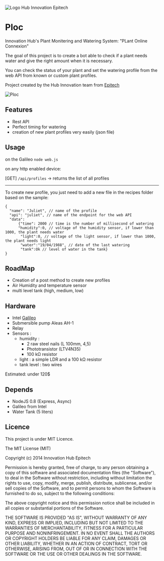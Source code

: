 ![Logo Hub Innovation Epitech](http://oi60.tinypic.com/23r2wdu.jpg)

Ploc
======

Innovation Hub's Plant Monitering and Watering System:
	"PLant Online Connexion"

The goal of this project is to create a bot able to check if a plant needs water and give the right amount when it is necessary.

You can check the status of your plant and set the watering profile from the web API from known or custom plant profiles.

Project created by the Hub Innovation team from [Epitech](http://www.epitech.eu)

![Ploc](http://imgur.com/LbKkspR)

Features
--------
* Rest API
* Perfect timing for watering 
* creation of new plant profiles very easily (json file)

Usage
-------

on the Galileo
`node web.js`

on any http enabled device:

[GET] `/api/profiles` -> returns the list of all profiles

-------

To create new profile, you just need to add a new file in the recipes folder based on the sample:

```
{
  "name": "Juliet", // name of the profile
  "api": "juliet", // name of the endpoint for the web API
  "data": 
      {"time": 2000 // time is the number of millisecond of watering
      "humidity":0, // voltage of the humidity sensor, if lower than 1000, the plant needs water
       "light":0, // voltage of the light sensor, if lower than 1000, the plant needs light
       "water":"19/04/1988", // date of the last watering
       "tank":Ok // level of water in the tank}
}
```

RoadMap
--------
* Creation of a post method to create new profiles
* Air Humidity and temperature sensor
* multi level tank (high, medium, low)

Hardware
--------
* Intel [Galileo](http://www.intel.com/content/www/us/en/intelligent-systems/galileo/galileo-overview.html)
* Submersible pump Aleas AH-1
* Relay
* Sensors :
	- humidity : 
		* 2 raw steel nails (L 100mm,  4,5)
		* Phototransistor (LTV4N35)
		* 100 kΩ resistor
	- light : a simple LDR and a 100 kΩ resistor
	- tank level : two wires

Estimated: under 120$

Depends
-------
* NodeJS 0.8 (Express, Async)
* Galileo from Intel
* Water Tank (5 liters)

Licence
-------
This project is under MIT Licence.

The MIT License (MIT)

Copyright (c) 2014 Innovation Hub Epitech

Permission is hereby granted, free of charge, to any person obtaining a copy
of this software and associated documentation files (the "Software"), to deal
in the Software without restriction, including without limitation the rights
to use, copy, modify, merge, publish, distribute, sublicense, and/or sell
copies of the Software, and to permit persons to whom the Software is
furnished to do so, subject to the following conditions:

The above copyright notice and this permission notice shall be included in
all copies or substantial portions of the Software.

THE SOFTWARE IS PROVIDED "AS IS", WITHOUT WARRANTY OF ANY KIND, EXPRESS OR
IMPLIED, INCLUDING BUT NOT LIMITED TO THE WARRANTIES OF MERCHANTABILITY,
FITNESS FOR A PARTICULAR PURPOSE AND NONINFRINGEMENT. IN NO EVENT SHALL THE
AUTHORS OR COPYRIGHT HOLDERS BE LIABLE FOR ANY CLAIM, DAMAGES OR OTHER
LIABILITY, WHETHER IN AN ACTION OF CONTRACT, TORT OR OTHERWISE, ARISING FROM,
OUT OF OR IN CONNECTION WITH THE SOFTWARE OR THE USE OR OTHER DEALINGS IN
THE SOFTWARE.

